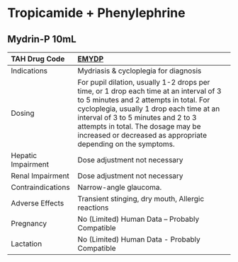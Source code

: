 # Tropicamide + Phenylephrine

## Mydrin-P 10mL

| TAH Drug Code      | [**EMYDP**](https://www.tahsda.org.tw/drugs/hissearch.php?drug_code=EMYDP)                                                                                                                                                                                                                                                |
|:-------------------|:--------------------------------------------------------------------------------------------------------------------------------------------------------------------------------------------------------------------------------------------------------------------------------------------------------------------------|
| Indications        | Mydriasis & cycloplegia for diagnosis                                                                                                                                                                                                                                                                                     |
| Dosing             | For pupil dilation, usually 1-2 drops per time, or 1 drop each time at an interval of 3 to 5 minutes and 2 attempts in total. For cycloplegia, usually 1 drop each time at an interval of 3 to 5 minutes and 2 to 3 attempts in total. The dosage may be increased or decreased as appropriate depending on the symptoms. |
| Hepatic Impairment | Dose adjustment not necessary                                                                                                                                                                                                                                                                                             |
| Renal Impairment   | Dose adjustment not necessary                                                                                                                                                                                                                                                                                             |
| Contraindications  | Narrow-angle glaucoma.                                                                                                                                                                                                                                                                                                    |
| Adverse Effects    | Transient stinging, dry mouth, Allergic reactions                                                                                                                                                                                                                                                                         |
| Pregnancy          | No (Limited) Human Data – Probably Compatible                                                                                                                                                                                                                                                                             |
| Lactation          | No (Limited) Human Data - Probably Compatible                                                                                                                                                                                                                                                                             |

